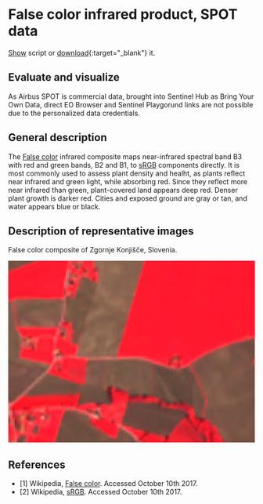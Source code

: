 # False color infrared product, SPOT data

<a href="#" id='togglescript'>Show</a> script or [download](script.js){:target="_blank"} it.
<div id='script_view' style="display:none">
{% highlight javascript %}
      {% include_relative script.js %}
{% endhighlight %}
</div>

## Evaluate and visualize

As Airbus SPOT is commercial data, brought into Sentinel Hub as Bring Your Own Data, direct EO Browser and Sentinel Playgorund links are not possible due to the personalized data credentials. 

## General description

The [False color](https://en.wikipedia.org/wiki/False_color) infrared composite maps near-infrared spectral band B3 with red and green bands, B2 and B1, to [sRGB](https://en.wikipedia.org/wiki/SRGB) components directly. It is most commonly used to assess plant density and healht, as plants reflect near infrared and green light, while absorbing red. Since they reflect more near infrared than green, plant-covered land appears deep red. Denser plant growth is darker red. Cities and exposed ground are gray or tan, and water appears blue or black.

## Description of representative images

False color composite of Zgornje Konjišče, Slovenia. 

![False color composite of Zgornje Konjišče, Slovenia](fig/fig1.jpg)

## References
- [1] Wikipedia, [False color](https://en.wikipedia.org/wiki/False_color). Accessed October 10th 2017.
- [2] Wikipedia, [sRGB](https://en.wikipedia.org/wiki/SRGB). Accessed October 10th 2017.
